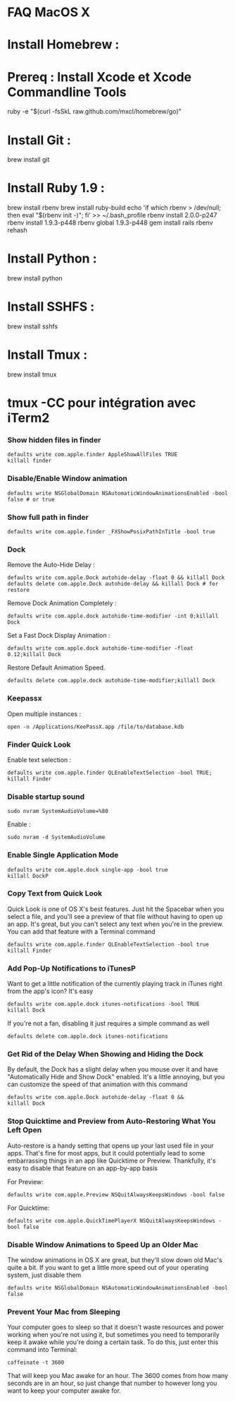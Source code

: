FAQ MacOS X
===========

# Install Homebrew :
# Prereq : Install Xcode et Xcode Commandline Tools
ruby -e "$(curl -fsSkL raw.github.com/mxcl/homebrew/go)"

# Install Git :
brew install git

# Install Ruby 1.9 :
brew install rbenv
brew install ruby-build
echo 'if which rbenv > /dev/null; then eval "$(rbenv init -)"; fi' >> ~/.bash_profile
rbenv install 2.0.0-p247
rbenv install 1.9.3-p448
rbenv global 1.9.3-p448
gem install rails
rbenv rehash

# Install Python :
brew install python

# Install SSHFS :
brew install sshfs

# Install Tmux :
brew install tmux
# tmux -CC pour intégration avec iTerm2

### Show hidden files in finder

    defaults write com.apple.finder AppleShowAllFiles TRUE
    killall finder

### Disable/Enable Window animation

    defaults write NSGlobalDomain NSAutomaticWindowAnimationsEnabled -bool false # or true

### Show full path in finder

    defaults write com.apple.finder _FXShowPosixPathInTitle -bool true

### Dock

Remove the Auto-Hide Delay :

    defaults write com.apple.Dock autohide-delay -float 0 && killall Dock
    defaults delete com.apple.Dock autohide-delay && killall Dock # for restore

Remove Dock Animation Completely :

    defaults write com.apple.dock autohide-time-modifier -int 0;killall Dock

Set a Fast Dock Display Animation :

    defaults write com.apple.dock autohide-time-modifier -float 0.12;killall Dock

Restore Default Animation Speed.

    defaults delete com.apple.dock autohide-time-modifier;killall Dock

### Keepassx

Open multiple instances :

    open -n /Applications/KeePassX.app /file/to/database.kdb

### Finder Quick Look

Enable text selection :

    defaults write com.apple.finder QLEnableTextSelection -bool TRUE; killall Finder


### Disable startup sound

    sudo nvram SystemAudioVolume=%80

Enable :

    sudo nvram -d SystemAudioVolume

### Enable Single Application Mode

    defaults write com.apple.dock single-app -bool true
    killall DockP

### Copy Text from Quick Look

Quick Look is one of OS X's best features. Just hit the Spacebar when you select a file, and you'll see a preview of that file without having to open up an app. It's great, but you can't select any text when you're in the preview. You can add that feature with a Terminal command

    defaults write com.apple.finder QLEnableTextSelection -bool true
    killall Finder

### Add Pop-Up Notifications to iTunesP

Want to get a little notification of the currently playing track in iTunes right from the app's icon? It's easy

    defaults write com.apple.dock itunes-notifications -bool TRUE
    killall Dock

If you're not a fan, disabling it just requires a simple command as well

    defaults delete com.apple.dock itunes-notifications

### Get Rid of the Delay When Showing and Hiding the Dock

By default, the Dock has a slight delay when you mouse over it and have "Automatically Hide and Show Dock" enabled. It's a little annoying, but you can customize the speed of that animation with this command

    defaults write com.apple.Dock autohide-delay -float 0 &&
    killall Dock

### Stop Quicktime and Preview from Auto-Restoring What You Left Open

Auto-restore is a handy setting that opens up your last used file in your apps. That's fine for most apps, but it could potentially lead to some embarrassing things in an app like Quicktime or Preview. Thankfully, it's easy to disable that feature on an app-by-app basis

For Preview:

    defaults write com.apple.Preview NSQuitAlwaysKeepsWindows -bool false

For Quicktime:

    defaults write com.apple.QuickTimePlayerX NSQuitAlwaysKeepsWindows -bool false

### Disable Window Animations to Speed Up an Older Mac

The window animations in OS X are great, but they'll slow down old Mac's quite a bit. If you want to get a little more speed out of your operating system, just disable them

    defaults write NSGlobalDomain NSAutomaticWindowAnimationsEnabled -bool false

### Prevent Your Mac from Sleeping

Your computer goes to sleep so that it doesn't waste resources and power working when you're not using it, but sometimes you need to temporarily keep it awake while you're doing a certain task. To do this, just enter this command into Terminal:

    caffeinate -t 3600

That will keep you Mac awake for an hour. The 3600 comes from how many seconds are in an hour, so just change that number to however long you want to keep your computer awake for.

